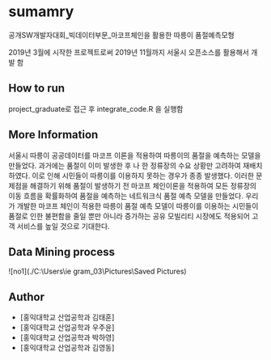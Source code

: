 # sumamry
공개SW개발자대회_빅데이터부문_마코프체인을 활용한 따릉이 품절예측모형

2019년 3월에 시작한 프로젝트로써 2019년 11월까지 서울시 오픈소스를 활용해서 개발 함


## How to run
project_graduate로 접근 후 integrate_code.R 을 실행함

## More Information
서울시 따릉이 공공데이터를 마코프 이론을 적용하여 따릉이의 품절을 예측하는 모델을 만들었다.
과거에는 품절이 이미 발생한 후 나 한 정류장의 수요 상황만 고려하여 재배치하였다. 이로 인해 시민들이 따릉이를 이용하지 못하는 경우가 종종 발생했다. 이러한 문제점을 해결하기 위해 품절이 발생하기 전 마코프 체인이론을 적용하여 모든 정류장의 이동 흐름을 확률화하여 품절을 예측하는 네트워크식 품절 예측 모델을 만들었다. 우리가 개발한 마코프 체인이 적용한 따릉이 품절 예측 모델이 따릉이를 이용하는 시민들이 품절로 인한 불편함을 줄일 뿐만 아니라 증가하는 공유 모빌리티 시장에도 적용되어 고객 서비스를 높일 것으로 기대한다.

## Data Mining process 
![no1](./C:\Users\ie gram_03\Pictures\Saved Pictures)



## Author
* [홍익대학교 산업공학과 김태훈]
* [홍익대학교 산업공학과 우주윤]
* [홍익대학교 산업공학과 박하영]
* [홍익대학교 산업공학과 김영동]



